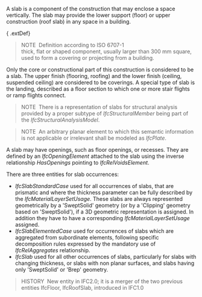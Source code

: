 ﻿A slab is a component of the construction that may enclose a space vertically. The slab may provide the lower support (floor) or upper construction (roof slab) in any space in a building.

{ .extDef}
> NOTE&nbsp; Definition according to ISO 6707-1  
> thick, flat or shaped component, usually larger than 300 mm square, used to form a covering or projecting from a building.

Only the core or constructional part of this construction is considered to be a slab. The upper finish (flooring, roofing) and the lower finish (ceiling, suspended ceiling) are considered to be coverings. A special type of slab is the landing, described as a floor section to which one or more stair flights or ramp flights connect.

> NOTE&nbsp; There is a representation of slabs for structural analysis provided by a proper subtype of _IfcStructuralMember_ being part of the _IfcStructuralAnalysisModel_.

> NOTE&nbsp; An arbitrary planar element to which this semantic information is not applicable or irrelevant shall be modeled as _IfcPlate_.

A slab may have openings, such as floor openings, or recesses. They are defined by an _IfcOpeningElement_ attached to the slab using the inverse relationship _HasOpenings_ pointing to _IfcRelVoidsElement_.

There are three entities for slab occurrences:

* _IfcSlabStandardCase_ used for all occurrences of slabs, that are prismatic and where the thickness parameter can be fully described by the _IfcMaterialLayerSetUsage_. These slabs are always represented geometrically by a 'SweptSolid' geometry (or by a 'Clipping' geometry based on 'SweptSolid'), if a 3D geometric representation is assigned. In addition they have to have a corresponding _IfcMaterialLayerSetUsage_ assigned.
* _IfcSlabElementedCase_ used for occurrences of slabs which are aggregated from subordinate elements, following specific decomposition rules expressed by the mandatory use of _IfcRelAggregates_ relationship.
* _IfcSlab_ used for all other occurrences of slabs, particularly for slabs with changing thickness, or slabs with non planar surfaces, and slabs having only 'SweptSolid' or 'Brep' geometry.

> HISTORY&nbsp; New entity in IFC2.0; it is a merger of the two previous entities IfcFloor, IfcRoofSlab, introduced in IFC1.0
